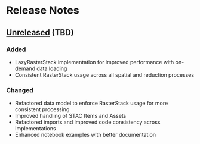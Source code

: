 # Release Notes

## [Unreleased] (TBD)

### Added
- LazyRasterStack implementation for improved performance with on-demand data loading
- Consistent RasterStack usage across all spatial and reduction processes

### Changed
- Refactored data model to enforce RasterStack usage for more consistent processing
- Improved handling of STAC Items and Assets
- Refactored imports and improved code consistency across implementations
- Enhanced notebook examples with better documentation

[Unreleased]: <https://github.com/sentinel-hub/titiler-openeo/compare/main..main>
